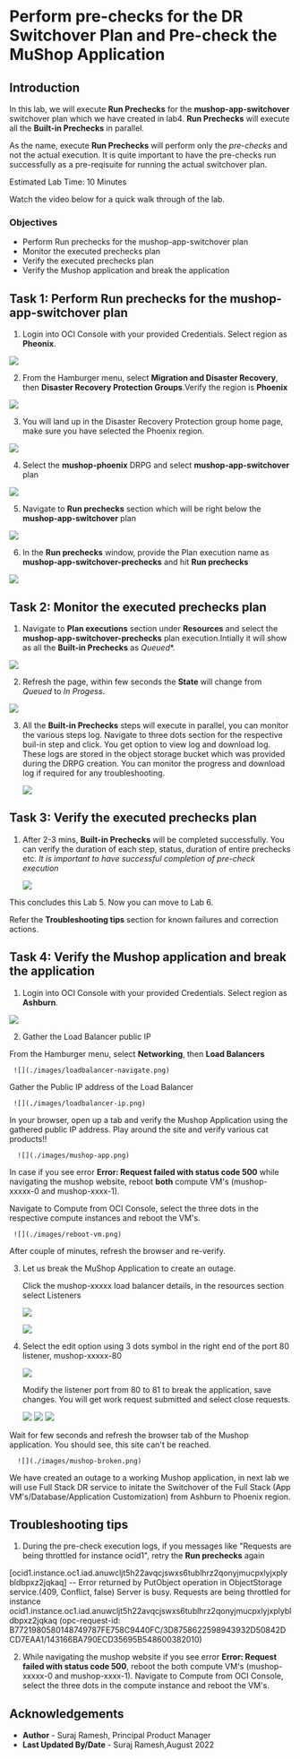 # Perform pre-checks for the DR Switchover Plan and Pre-check the MuShop Application

## Introduction

In this lab, we will execute **Run Prechecks** for the **mushop-app-switchover** switchover plan which we have created in lab4. **Run Prechecks**
will execute all the **Built-in Prechecks** in parallel. 

As the name, execute **Run Prechecks**  will perform only the *pre-checks* and not the actual execution. It is quite important to have the pre-checks run successfully as a pre-reqisuite for running the actual switchover plan.

Estimated Lab Time: 10 Minutes

Watch the video below for a quick walk through of the lab.

[](youtube:6Dp49VXqjtQ)

### Objectives

- Perform Run prechecks for the mushop-app-switchover  plan
- Monitor the executed prechecks plan
- Verify the executed prechecks plan
- Verify the Mushop application and break the application

## Task 1: Perform Run prechecks for the mushop-app-switchover plan

1. Login into OCI Console with your provided Credentials. Select region as **Pheonix**.

  ![](./images/phoenix-region.png)

2. From the Hamburger menu, select **Migration and Disaster Recovery**, then **Disaster Recovery Protection Groups**.Verify the region is **Phoenix**

  ![](./images/phoenix-drpgpage.png)

3. You will land up in the Disaster Recovery Protection group home page, make sure you have selected the Phoenix region.

  ![](./images/phoenix-drpg.png)

4. Select the **mushop-phoenix** DRPG and select **mushop-app-switchover** plan

  ![](./images/phoenix-sw-plan.png)

5. Navigate to **Run prechecks** section which will be right below the **mushop-app-switchover** plan

  ![](./images/phoenix-run-prechecks.png)

6. In the **Run prechecks** window, provide the Plan execution name as **mushop-app-switchover-prechecks** and hit **Run prechecks**

  ![](./images/phoenix-execute-prechecks.png)

## Task 2: Monitor the executed prechecks plan

1. Navigate to **Plan executions** section under **Resources** and select the **mushop-app-switchover-prechecks** plan execution.Intially it will show as all the **Built-in Prechecks** as *Queued**.

  ![](./images/phoenix-execute-queued.png)

2. Refresh the page, within few seconds the **State** will change from *Queued* to *In Progess*. 

  ![](./images/phoenix-execute-inprogress.png)

3. All the **Built-in Prechecks**  steps will execute in parallel, you can monitor the various steps log. Navigate to three dots section for the respective buil-in step and click. You get option to view log and download log. These logs are stored in the object storage bucket which was provided during the DRPG creation. You can monitor the progress and download log if required for any troubleshooting.

   ![](./images/phoenix-execute-monitor.png)


## Task 3: Verify the executed prechecks plan

1. After 2-3 mins, **Built-in Prechecks**  will be completed successfully.  You can verify the duration of each step, status, duration of entire prechecks etc. *It is important to have successful completion of pre-check execution*

      ![](./images/phoenix-execute-done.png)

This concludes this Lab 5. Now you can move to Lab 6. 

Refer the **Troubleshooting tips** section for known failures and correction actions.

## Task 4: Verify the Mushop application and break the application

1. Login into OCI Console with your provided Credentials. Select region as **Ashburn**.

  ![](./images/ashburn-region.png)
  
2. Gather the Load Balancer public IP

  From the Hamburger menu, select **Networking**, then **Load Balancers**
  
     ![](./images/loadbalancer-navigate.png)

 Gather the Public IP address of the Load Balancer

     ![](./images/loadbalancer-ip.png)

  In your browser, open up a tab and verify the Mushop Application using the gathered public IP address. Play around the site and verify various cat products!!

      ![](./images/mushop-app.png)

  In case if you see error **Error: Request failed with status code 500** while navigating the mushop website, reboot **both** compute VM's (mushop-xxxxx-0 and mushop-xxxx-1).
  
  Navigate to Compute from OCI Console, select the three dots in the respective compute instances and reboot the VM's. 

     ![](./images/reboot-vm.png)

  After couple of minutes, refresh the browser and re-verify.

3. Let us break the MuShop Application to create an outage. 

   Click the mushop-xxxxx load balancer details, in the resources section select Listeners

   ![](./images/loadbalancer-ash.png)

   ![](./images/loadbalancer-listeners.png)


4. Select the edit option using 3 dots symbol in the right end of the port 80 listener, mushop-xxxxx-80 

      ![](./images/port80-edit.png)

   Modify the listener port from 80 to 81 to break the application, save changes.  You will get work request submitted and select close requests.
    
      ![](./images/port80-edit1.png)
      ![](./images/port81-edit.png)
      ![](./images/workrequest-listener.png)

  Wait for few seconds and refresh the browser tab of the Mushop application. You should see, this site can't be reached.  

      ![](./images/mushop-broken.png)


We have created an outage to a working Mushop application, in next lab we will use Full Stack DR service to initate the Switchover of the Full Stack (App VM's/Database/Application Customization) from Ashburn to Phoenix region.

## Troubleshooting tips 

1. During the pre-check execution logs, if you messages like "Requests are being throttled for instance ocid1", retry the **Run prechecks** again

[ocid1.instance.oc1.iad.anuwcljt5h22avqcjswxs6tublhrz2qonyjmucpxlyjxplybldbpxz2jqkaq] -- Error returned by PutObject operation in ObjectStorage service.(409, Conflict, false) Server is busy. Requests are being throttled for instance ocid1.instance.oc1.iad.anuwcljt5h22avqcjswxs6tublhrz2qonyjmucpxlyjxplybldbpxz2jqkaq (opc-request-id: B7721980580148749787FE758C9440FC/3D8758622598943932D50842DCD7EAA1/143166BA790ECD35695B548600382010)

2. While navigating the mushop website if you see error **Error: Request failed with status code 500**, reboot the both compute VM's (mushop-xxxxx-0 and mushop-xxxx-1).  Navigate to Compute from OCI Console, select the three dots in the compute instance and reboot the VM's.

## Acknowledgements

- **Author** -  Suraj Ramesh, Principal Product Manager
- **Last Updated By/Date** -  Suraj Ramesh,August 2022
